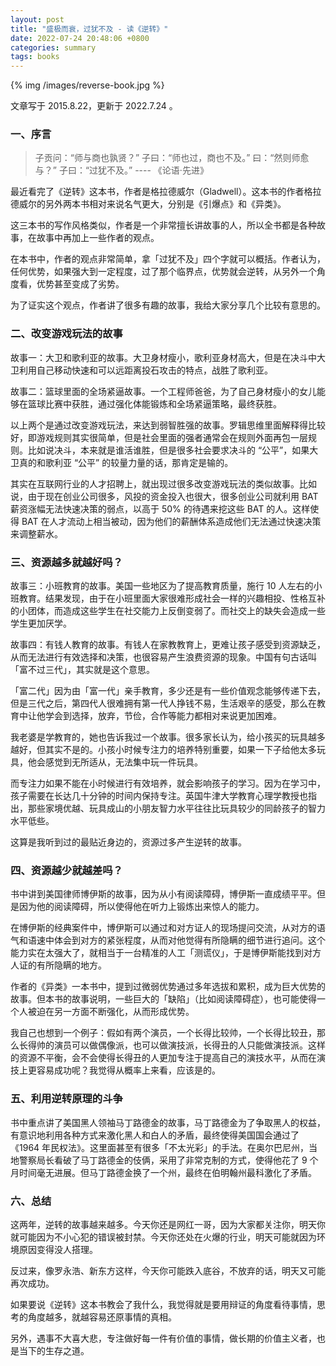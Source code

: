 ```yaml
---
layout: post
title: "盛极而衰，过犹不及 - 读《逆转》"
date: 2022-07-24 20:48:06 +0800
categories: summary
tags: books
---
```


{% img /images/reverse-book.jpg %}

文章写于 2015.8.22，更新于 2022.7.24 。

### 一、序言

> 子贡问：“师与商也孰贤？” 子曰：“师也过，商也不及。” 曰：“然则师愈与？” 子曰：“过犹不及。”
> ---- 《论语·先进》

最近看完了《逆转》这本书，作者是格拉德威尔（Gladwell）。这本书的作者格拉德威尔的另外两本书相对来说名气更大，分别是《引爆点》和《异类》。

这三本书的写作风格类似，作者是一个非常擅长讲故事的人，所以全书都是各种故事，在故事中再加上一些作者的观点。

在本书中，作者的观点非常简单，拿「过犹不及」四个字就可以概括。作者认为，任何优势，如果强大到一定程度，过了那个临界点，优势就会逆转，从另外一个角度看，优势甚至变成了劣势。

为了证实这个观点，作者讲了很多有趣的故事，我给大家分享几个比较有意思的。

### 二、改变游戏玩法的故事

故事一：大卫和歌利亚的故事。大卫身材瘦小，歌利亚身材高大，但是在决斗中大卫利用自己移动快速和可以远距离投石攻击的特点，战胜了歌利亚。

故事二：篮球里面的全场紧逼故事。一个工程师爸爸，为了自己身材瘦小的女儿能够在篮球比赛中获胜，通过强化体能锻炼和全场紧逼策略，最终获胜。

以上两个是通过改变游戏玩法，来达到弱智胜强的故事。罗辑思维里面解释得比较好，即游戏规则其实很简单，但是社会里面的强者通常会在规则外面再包一层规则。比如说决斗，本来就是谁活谁胜，但是很多社会要求决斗的 “公平”，如果大卫真的和歌利亚 “公平” 的较量力量的话，那肯定是输的。

其实在互联网行业的人才招聘上，就出现过很多改变游戏玩法的类似故事。比如说，由于现在创业公司很多，风投的资金投入也很大，很多创业公司就利用 BAT 薪资涨幅无法快速决策的弱点，以高于 50% 的待遇来挖这些 BAT 的人。这样使得 BAT 在人才流动上相当被动，因为他们的薪酬体系造成他们无法通过快速决策来调整薪水。

### 三、资源越多就越好吗？

故事三：小班教育的故事。美国一些地区为了提高教育质量，施行 10 人左右的小班教育。结果发现，由于在小班里面大家很难形成社会一样的兴趣相投、性格互补的小团体，而造成这些学生在社交能力上反倒变弱了。而社交上的缺失会造成一些学生更加厌学。

故事四：有钱人教育的故事。有钱人在家教教育上，更难让孩子感受到资源缺乏，从而无法进行有效选择和决策，也很容易产生浪费资源的现象。中国有句古话叫「富不过三代」，其实就是这个意思。

「富二代」因为由「富一代」亲手教育，多少还是有一些价值观念能够传递下去，但是三代之后，第四代人很难拥有第一代人挣钱不易，生活艰辛的感受，那么在教育中让他学会到选择，放弃，节俭，合作等能力都相对来说更加困难。

我老婆是学教育的，她也告诉我过一个故事。很多家长认为，给小孩买的玩具越多越好，但其实不是的。小孩小时候专注力的培养特别重要，如果一下子给他太多玩具，他会感觉到无所适从，无法集中玩一件玩具。

而专注力如果不能在小时候进行有效培养，就会影响孩子的学习。因为在学习中，孩子需要在长达几十分钟的时间内保持专注。英国牛津大学教育心理学教授也指出，那些家境优越、玩具成山的小朋友智力水平往往比玩具较少的同龄孩子的智力水平低些。

这算是我听到过的最贴近身边的，资源过多产生逆转的故事。

### 四、资源越少就越差吗？

书中讲到美国律师博伊斯的故事，因为从小有阅读障碍，博伊斯一直成绩平平。但是因为他的阅读障碍，所以使得他在听力上锻炼出来惊人的能力。

在博伊斯的经典案件中，博伊斯可以通过和对方证人的现场提问交流，从对方的语气和语速中体会到对方的紧张程度，从而对他觉得有所隐瞒的细节进行追问。这个能力实在太强大了，就相当于一台精准的人工「测谎仪」，于是博伊斯能找到对方人证的有所隐瞒的地方。

作者的《异类》一本书中，提到过微弱优势通过多年选拔和累积，成为巨大优势的故事。但本书的故事说明，一些巨大的「缺陷」（比如阅读障碍症），也可能使得一个人被迫在另一方面不断强化，从而形成优势。

我自己也想到一个例子：假如有两个演员，一个长得比较帅，一个长得比较丑，那么长得帅的演员可以做偶像派，也可以做演技派，长得丑的人只能做演技派。这样的资源不平衡，会不会使得长得丑的人更加专注于提高自己的演技水平，从而在演技上更容易成功呢？我觉得从概率上来看，应该是的。

### 五、利用逆转原理的斗争

书中重点讲了美国黑人领袖马丁路德金的故事，马丁路德金为了争取黑人的权益，有意识地利用各种方式来激化黑人和白人的矛盾，最终使得美国国会通过了《1964 年民权法》。这里面甚至有很多「不太光彩」的手法。在奥尔巴尼州，当地警察局长看破了马丁路德金的伎俩，采用了非常克制的方式，使得他花了 9 个月时间毫无进展。但马丁路德金换了一个州，最终在伯明翰州最科激化了矛盾。

<!--

### 一些随想

在现在这个互联网时代，作为一个技术人员，访问 Google, Github, Stackoverflow 已经成为工作必需的能力，而 Twitter 也是学习国外技术咨讯的最佳场所。但是在中国，我们总无法回避墙的存在。我们总是抱怨，抱怨，再抱怨。

但是，在看了《逆转》这本书后，我觉得在国家强调「互联网+」的时代，墙扮演的破坏力越大，越只会加速它的死亡。因为封锁过于严重，就会极大地影响人们的工作，生活以及商业上的创新和公平竞争。这一切都是对国家利益不利的。所以我反而希望大局域网早日建成，因为它建成的那一天，就是它灭亡的那一天。

-->

### 六、总结

这两年，逆转的故事越来越多。今天你还是网红一哥，因为大家都关注你，明天你就可能因为不小心犯的错误被封禁。今天你还处在火爆的行业，明天可能就因为环境原因变得没人搭理。

反过来，像罗永浩、新东方这样，今天你可能跌入底谷，不放弃的话，明天又​可能再次成功。

如果要说《逆转》这本书教会了我什么，我觉得就是要用辩证的角度看待事情，思考的角度越多，就越容易还原事情的真相。

另外，遇事不大喜大悲，专注做好每一件有价值的事情，做长期的价值主义者​，也是当下的生存之道。
